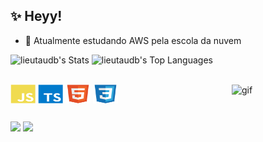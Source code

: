## ✨ Heyy! 

- 🌙 Atualmente estudando AWS pela escola da nuvem

![lieutaudb's Stats](https://github-readme-stats.vercel.app/api?username=lieutaudb&theme=material-palenight&show_icons=true&hide_border=true&count_private=true)
![lieutaudb's Top Languages](https://github-readme-stats.vercel.app/api/top-langs/?username=lieutaudb&theme=material-palenight&show_icons=true&hide_border=true&layout=compact)

<div style="display: inline_block"><br>
  <img align="right" alt="gif" height="150" width="150" src="https://i.picasion.com/pic92/5fac85792c6513807d3f6c1c74afc42c.gif">
   <img align="center" alt="Js" height="30" width="40" src="https://raw.githubusercontent.com/devicons/devicon/master/icons/javascript/javascript-plain.svg">
  <img align="center" alt="Ts" height="30" width="40" src="https://raw.githubusercontent.com/devicons/devicon/master/icons/typescript/typescript-plain.svg">
  <img align="center" alt="HTML" height="30" width="40" src="https://raw.githubusercontent.com/devicons/devicon/master/icons/html5/html5-original.svg">
  <img align="center" alt="CSS" height="30" width="40" src="https://raw.githubusercontent.com/devicons/devicon/master/icons/css3/css3-original.svg">
</div>

 ##

 <div>
   <a href= "https://www.linkedin.com/in/lieutaudb" target="_blank"><img src="https://img.shields.io/badge/LinkedIn-0077B5?style=for-the-badge&logo=linkedin&logoColor=white "target="_blank"></a>
     <a href = "mailto:lieutaudev@gmail.com"><img src="https://img.shields.io/badge/Gmail-D14836?style=for-the-badge&logo=gmail&logoColor=white" target="_blank"></a>



 </div>


